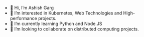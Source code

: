 - 👋 Hi, I’m Ashish Garg
- 👀 I’m interested in Kubernetes, Web Technologies and High-performance projects.
- 🌱 I’m currently learning Python and Node.JS
- 💞️ I’m looking to collaborate on distributed computing projects.

<!---
ag-works/ag-works is a ✨ special ✨ repository because its `README.md` (this file) appears on your GitHub profile.
You can click the Preview link to take a look at your changes.
--->
